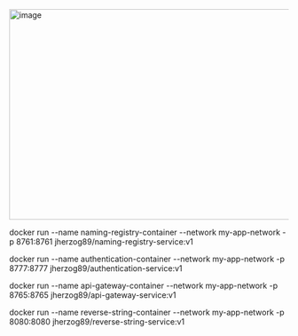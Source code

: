 <img width="844" height="379" alt="image" src="https://github.com/user-attachments/assets/30151098-6e65-46a0-b74d-e319165e31e8" />


docker run --name naming-registry-container --network my-app-network -p 8761:8761 jherzog89/naming-registry-service:v1

docker run --name authentication-container --network my-app-network -p 8777:8777 jherzog89/authentication-service:v1

docker run --name api-gateway-container --network my-app-network -p 8765:8765 jherzog89/api-gateway-service:v1

docker run --name reverse-string-container --network my-app-network -p 8080:8080 jherzog89/reverse-string-service:v1
